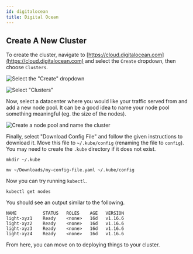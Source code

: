 ```yaml
---
id: digitalocean
title: Digital Ocean
---
```


## Create A New Cluster

To create the cluster, navigate to [https://cloud.digitalocean.com](https://cloud.digitalocean.com)
and select the `Create` dropdown, then choose `Clusters`.


![Select the "Create" dropdown](/img/getting-started/digitalocean-step-1.png)

![Select "Clusters"](/img/getting-started/digitalocean-step-2.png)

Now, select a datacenter where you would like your traffic served from and add a new node pool.
It can be a good idea to name your node pool something meaningful (eg. the size of the nodes).

![Create a node pool and name the cluster](/img/getting-started/digitalocean-step-3.png)

Finally, select "Download Config File" and follow the given instructions to download it. Move this
file to `~/.kube/config` (renaming the file to `config`). You may need to create the `.kube` directory
if it does not exist.

```shell
mkdir ~/.kube

mv ~/Downloads/my-config-file.yaml ~/.kube/config
```

Now you can try running `kubectl`.

```shell
kubectl get nodes
```

You should see an output similar to the following.

```
NAME          STATUS   ROLES    AGE   VERSION
light-xyz1    Ready    <none>   16d   v1.16.6
light-xyz2    Ready    <none>   16d   v1.16.6
light-xyz3    Ready    <none>   16d   v1.16.6
light-xyz4    Ready    <none>   16d   v1.16.6
```

From here, you can move on to deploying things to your cluster.
